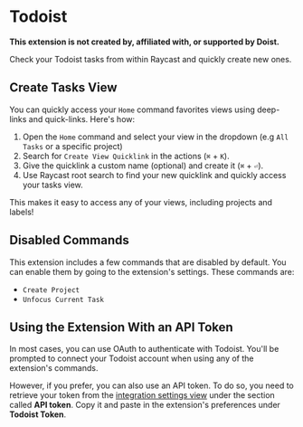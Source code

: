 # Todoist

**This extension is not created by, affiliated with, or supported by Doist.**

Check your Todoist tasks from within Raycast and quickly create new ones.

## Create Tasks View

You can quickly access your `Home` command favorites views using deep-links and quick-links. Here's how:

1. Open the `Home` command and select your view in the dropdown (e.g `All Tasks` or a specific project)
2. Search for `Create View Quicklink` in the actions (`⌘` + `K`).
3. Give the quicklink a custom name (optional) and create it (`⌘` + `⏎`).
4. Use Raycast root search to find your new quicklink and quickly access your tasks view.

This makes it easy to access any of your views, including projects and labels!

## Disabled Commands

This extension includes a few commands that are disabled by default. You can enable them by going to the extension's settings. These commands are:

- `Create Project`
- `Unfocus Current Task`

## Using the Extension With an API Token

In most cases, you can use OAuth to authenticate with Todoist. You'll be prompted to connect your Todoist account when using any of the extension's commands.

However, if you prefer, you can also use an API token. To do so, you need to retrieve your token from the [integration settings view](https://todoist.com/app/settings/integrations) under the section called **API token**. Copy it and paste in the extension's preferences under **Todoist Token**.
